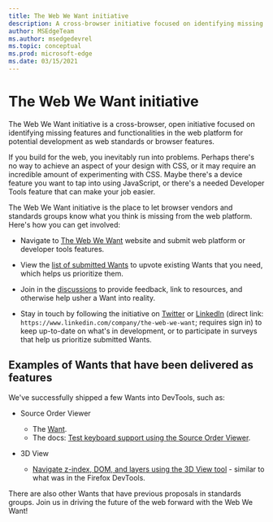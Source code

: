 ```yaml
---
title: The Web We Want initiative
description: A cross-browser initiative focused on identifying missing features and functionalities in the web platform for potential development as web standards or browser features.
author: MSEdgeTeam
ms.author: msedgedevrel
ms.topic: conceptual
ms.prod: microsoft-edge
ms.date: 03/15/2021
---
```

# The Web We Want initiative

The Web We Want initiative is a cross-browser, open initiative focused on identifying missing features and functionalities in the web platform for potential development as web standards or browser features.

If you build for the web, you inevitably run into problems. Perhaps there's no way to achieve an aspect of your design with CSS, or it may require an incredible amount of experimenting with CSS. Maybe there's a device feature you want to tap into using JavaScript, or there's a needed Developer Tools feature that can make your job easier.

The Web We Want initiative is the place to let browser vendors and standards groups know what you think is missing from the web platform. Here's how you can get involved:

*   Navigate to [The Web We Want](https://webwewant.fyi) website and submit web platform or developer tools features.

*   View the [list of submitted Wants](https://webwewant.fyi/wants) to upvote existing Wants that you need, which helps us prioritize them.

*   Join in the [discussions](https://github.com/WebWeWant/webwewant.fyi/discussions) to provide feedback, link to resources, and otherwise help usher a Want into reality.

*   Stay in touch by following the initiative on [Twitter](https://twitter.com/webwewantfyi) or [LinkedIn](https://www.linkedin.com) (direct link: `https://www.linkedin.com/company/the-web-we-want`; requires sign in) to keep up-to-date on what's in development, or to participate in surveys that help us prioritize submitted Wants.


<!-- ====================================================================== -->
## Examples of Wants that have been delivered as features

We've successfully shipped a few Wants into DevTools, such as:

*  Source Order Viewer
   *  The [Want](https://webwewant.fyi/wants/64).
   *  The docs: [Test keyboard support using the Source Order Viewer](../devtools-guide-chromium/accessibility/test-tab-key-source-order-viewer.md).

*  3D View
   * [Navigate z-index, DOM, and layers using the 3D View tool](../devtools-guide-chromium/3d-view/index.md) - similar to what was in the Firefox DevTools.

There are also other Wants that have previous proposals in standards groups.  Join us in driving the future of the web forward with the Web We Want!

